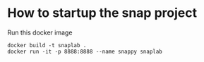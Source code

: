 # How to startup the snap project

Run this docker image

```
docker build -t snaplab .
docker run -it -p 8888:8888 --name snappy snaplab
```
